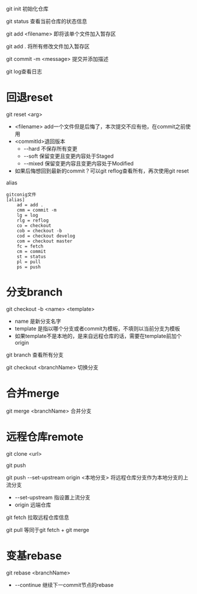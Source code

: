 git init 初始化仓库

git status 查看当前仓库的状态信息

git add \<filename> 即将该单个文件加入暂存区

git add . 将所有修改文件加入暂存区

git commit -m \<message> 提交并添加描述

git log查看日志

# 回退reset

git reset \<arg>  

- \<filename> add一个文件但是后悔了，本次提交不应有他，在commit之前使用
- \<commitId>退回版本
  - --hard 不保存所有变更
  - --soft 保留变更且变更内容处于Staged
  - --mixed 保留变更内容且变更内容处于Modified
- 如果后悔想回到最新的commit？可以git reflog查看所有，再次使用git reset

alias

```
gitconig文件
[alias]
	ad = add .
	cmm = commit -m
	lg = log
	rlg = reflog
	co = checkout
	cob = checkout -b
	cod = checkout develog
	com = checkout master
	fc = fetch
	cm = commit
	st = status
	pl = pull
	ps = push
```

# 分支branch

git checkout -b \<name> \<template>

- name 是新分支名字
- template 是指以哪个分支或者commit为模板，不填则以当前分支为模板
- 如果template不是本地的，是来自远程仓库的话，需要在template前加个origin

git branch 查看所有分支

git checkout \<branchName> 切换分支

# 合并merge

git merge \<branchName> 合并分支

# 远程仓库remote

git clone \<url>

git push

git push --set-upstream origin \<本地分支> 将远程仓库分支作为本地分支的上流分支

- --set-upstream 指设置上流分支
- origin 远端仓库

git fetch 拉取远程仓库信息

git pull 等同于git fetch + git merge

# 变基rebase

git rebase \<branchName>

- --continue 继续下一commit节点的rebase